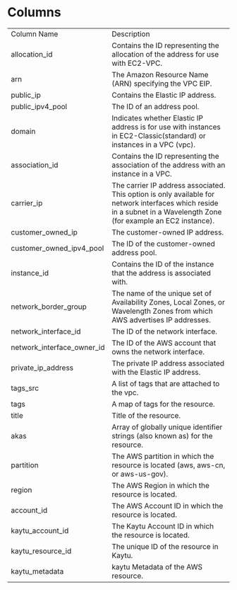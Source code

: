 # Columns  

<table>
	<tr><td>Column Name</td><td>Description</td></tr>
	<tr><td>allocation_id</td><td>Contains the ID representing the allocation of the address for use with EC2-VPC.</td></tr>
	<tr><td>arn</td><td>The Amazon Resource Name (ARN) specifying the VPC EIP.</td></tr>
	<tr><td>public_ip</td><td>Contains the Elastic IP address.</td></tr>
	<tr><td>public_ipv4_pool</td><td>The ID of an address pool.</td></tr>
	<tr><td>domain</td><td>Indicates whether Elastic IP address is for use with instances in EC2-Classic(standard) or instances in a VPC (vpc).</td></tr>
	<tr><td>association_id</td><td>Contains the ID representing the association of the address with an instance in a VPC.</td></tr>
	<tr><td>carrier_ip</td><td>The carrier IP address associated. This option is only available for network interfaces which reside in a subnet in a Wavelength Zone (for example an EC2 instance).</td></tr>
	<tr><td>customer_owned_ip</td><td>The customer-owned IP address.</td></tr>
	<tr><td>customer_owned_ipv4_pool</td><td>The ID of the customer-owned address pool.</td></tr>
	<tr><td>instance_id</td><td>Contains the ID of the instance that the address is associated with.</td></tr>
	<tr><td>network_border_group</td><td>The name of the unique set of Availability Zones, Local Zones, or Wavelength Zones from which AWS advertises IP addresses.</td></tr>
	<tr><td>network_interface_id</td><td>The ID of the network interface.</td></tr>
	<tr><td>network_interface_owner_id</td><td>The ID of the AWS account that owns the network interface.</td></tr>
	<tr><td>private_ip_address</td><td>The private IP address associated with the Elastic IP address.</td></tr>
	<tr><td>tags_src</td><td>A list of tags that are attached to the vpc.</td></tr>
	<tr><td>tags</td><td>A map of tags for the resource.</td></tr>
	<tr><td>title</td><td>Title of the resource.</td></tr>
	<tr><td>akas</td><td>Array of globally unique identifier strings (also known as) for the resource.</td></tr>
	<tr><td>partition</td><td>The AWS partition in which the resource is located (aws, aws-cn, or aws-us-gov).</td></tr>
	<tr><td>region</td><td>The AWS Region in which the resource is located.</td></tr>
	<tr><td>account_id</td><td>The AWS Account ID in which the resource is located.</td></tr>
	<tr><td>kaytu_account_id</td><td>The Kaytu Account ID in which the resource is located.</td></tr>
	<tr><td>kaytu_resource_id</td><td>The unique ID of the resource in Kaytu.</td></tr>
	<tr><td>kaytu_metadata</td><td>kaytu Metadata of the AWS resource.</td></tr>
</table>